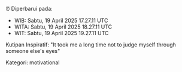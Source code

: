 ⏰ Diperbarui pada:
- WIB: Sabtu, 19 April 2025 17.27.11 UTC
- WITA: Sabtu, 19 April 2025 18.27.11 UTC
- WIT: Sabtu, 19 April 2025 19.27.11 UTC

Kutipan Inspiratif:
"It took me a long time not to judge myself through someone else's eyes"


Kategori: motivational

